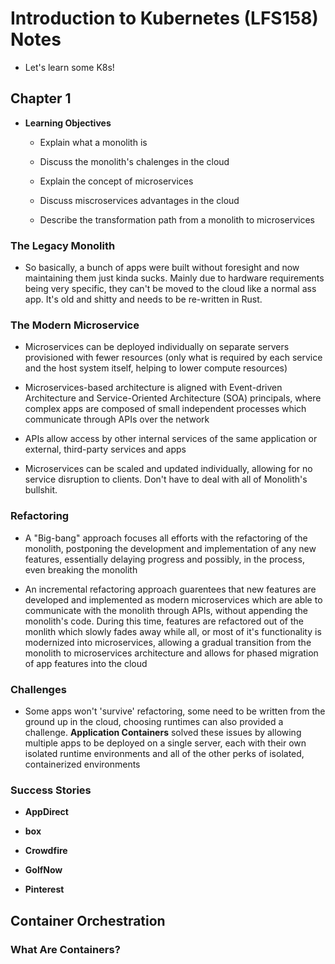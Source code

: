 Introduction to Kubernetes (LFS158) Notes
=========================================

* Let's learn some K8s!

Chapter 1 
---------

* **Learning Objectives**

    * Explain what a monolith is

    * Discuss the monolith's chalenges in the cloud

    * Explain the concept of microservices

    * Discuss miscroservices advantages in the cloud

    * Describe the transformation path from a monolith to microservices


### The Legacy Monolith

* So basically, a bunch of apps were built without foresight and now maintaining them just kinda sucks. Mainly due to hardware requirements being very specific, they can't be moved to the cloud like a normal ass app. It's old and shitty and needs to be re-written in Rust.


### The Modern Microservice

* Microservices can be deployed individually on separate servers provisioned with fewer resources (only what is required by each service and the host system itself, helping to lower compute resources)

* Microservices-based architecture is aligned with Event-driven Architecture and Service-Oriented Architecture (SOA) principals, where complex apps are composed of small independent processes which communicate through APIs over the network

* APIs allow access by other internal services of the same application or external, third-party services and apps

* Microservices can be scaled and updated individually, allowing for no service disruption to clients. Don't have to deal with all of Monolith's bullshit. 


### Refactoring

* A "Big-bang" approach focuses all efforts with the refactoring of the monolith, postponing the development and implementation of any new features, essentially delaying progress and possibly, in the process, even breaking the monolith

* An incremental refactoring approach guarentees that new features are developed and implemented as modern microservices which are able to communicate with the monolith through APIs, without appending the monolith's code. During this time, features are refactored out of the monlith which slowly fades away while all, or most of it's functionality is modernized into microservices, allowing a gradual transition from the monolith to microservices architecture and allows for phased migration of app features into the cloud


### Challenges

* Some apps won't 'survive' refactoring, some need to be written from the ground up in the cloud, choosing runtimes can also provided a challenge. **Application Containers** solved these issues by allowing multiple apps to be deployed on a single server, each with their own isolated runtime environments and all of the other perks of isolated, containerized environments


### Success Stories

* **AppDirect**

* **box**

* **Crowdfire**

* **GolfNow**

* **Pinterest**


Container Orchestration
-----------------------

### What Are Containers?


